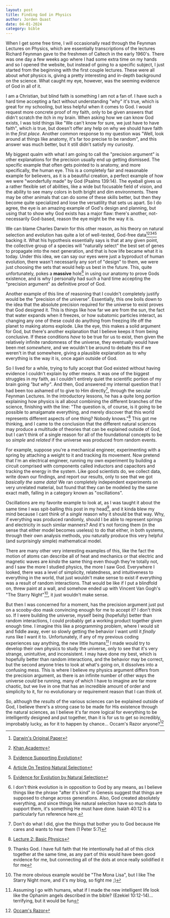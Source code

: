 ```yaml
---
layout: post
title: Finding God in Physics
author: Jorden Quast
date: 04-01-2024
category: bible
---
```


When I get some free time, I will occasionally read through the Feynman Lectures on Physics, which are essentially transcriptions of the lectures
Richard Feynman gave to the freshmen of Caltech in the early 1960's. There was one day a few weeks ago where I had some extra time on my hands and so
I opened the website, but instead of going to a specific subject, I just started from the beginning with the first couple lectures. These were all
about *what* physics is, giving a pretty interesting and in-depth background on the science. What caught my eye, however, was the seeming evidence of
God in all of it.

I am a Christian, but blind faith is something I am not a fan of. I have such a hard time accepting a fact without understanding "why" it's true,
which is great for my schooling, but less helpful when it comes to God. I would request more concrete proof of my faith, only to be given answers that
didn't scratch the itch in my brain. When asking how we can know God exists, I was told things like "We can't know for sure, we just have to have
faith", which *is* true, but doesn't offer any help on why we should have faith in the *first place*. Another common response to my question was
"Well, look around at things like anatomy, it's far too precise to be random", and this answer was much better, but it still didn't satisfy my
curiosity.

My biggest qualm with what I am going to call the "precision argument" is other explanations for the precision usually end up getting dismissed. The
specific example that often gets pointed to is anatomy, and more specifically, the human eye. This is a completely fair and reasonable example for
believers, as it is a beautiful creation, a perfect example of how we were "wonderfully made" by God (Psalms 139:14). The eyeball gives us a rather
flexible set of abilities, like a wide but focusable field of vision, and the ability to see many colors in both bright and dim environments. There
may be other animals that can do some of these skills better, but then they become quite specialized and lose the versatility that sets us apart. So I
do agree, the eye is an amazing example of God's design and planning, but using that to show why God exists has a major flaw: there's another,
not-necessarily God-based, reason the eye might be the way it is.

We can blame Charles Darwin for this other reason, as his theory on natural selection and evolution has quite a lot of well-tested, God-free
data[^1][^2][^3][^4][^5] backing it. What his hypothesis essentially says is that at any given point, the collective group of a species will
"naturally select" the best set of genes to propagate into the next generation, and that is how life became what it is today. Under this idea, we can
say our eyes were just a byproduct of human evolution, there wasn't necessarily any sort of "design" to them, we were just choosing the sets that
would help us best in the future. This, quite unfortunately, pokes a **massive** hole[^6] in using our anatomy to prove Gods existence, and is why I
personally had such a hard time accepting the "precision argument" as definitive proof of God.

Another example of this line of reasoning that I couldn't completely justify would be the "precision of the universe". Essentially, this one boils
down to the idea that the absolute precision required for the universe to exist proves that God designed it. This is things like how far we are from
the sun, the fact that water expands when it freezes, or how subatomic particles interact, as changing any one of these could do anything from
freezing life off the planet to making atoms explode. Like the eye, this makes a solid argument for God, but there's another explanation that I
believe keeps it from being conclusive. If these conditions *have* to be true for us to exist, then given the relatively infinite randomness of the
universe, they eventually would have been met *somewhere*, and we wouldn't be around to debate this if we weren't in that somewhere, giving a
plausible explanation as to why everything is the way it is, once again outside of God.

So I lived for a while, trying to fully accept that God existed without having evidence I couldn't explain by other means. It was one of the
biggest struggles in my faith, as I couldn't entirely quiet the scientific portion of my brain going *"but why"*. And then, God answered my internal
question that I had been too ashamed of to give to Him directly[^7], through the secular Feynman Lectures. In the introductory lessons, he has a quite
long portion explaining how physics is all about combining the different branches of the science, finishing with the line: "The question is, of
course, is it going to be possible to amalgamate everything, and merely discover that this world represents different aspects of one thing? Nobody
knows."[^8] This got me thinking, and I came to the conclusion that the different natural sciences may produce a multitude of theories that can be
explained outside of God, but I can't think of a single reason for all of the foundational concepts to be so *simple* and *related* if the universe
was produced from random events.

For example, suppose you're a mechanical engineer, experimenting with a spring by attaching a weight to it and tracking its movement. Now pretend that
I'm an electrical engineer, running my own experiment by building a circuit comprised with components called inductors and capacitors and tracking the
energy in the system. Like good scientists do, we collect data, write down our findings, and report our results, only to see that we got *basically
the same data!* We ran completely independent experiments on very unrelated material, but found that they can be modeled by the same exact math,
falling in a category known as "oscillations".

Oscillations are my favorite example to look at, as I was taught it about the same time I was spit-balling this post in my head[^9], and it kinda blew
my mind because I cant think of a *single* reason why it should be that way. Why, if everything was produced randomly, should I be able to represent
springs and electricity in such similar manners? And it's not forcing them (in the sense that either model becomes useless) to do that either, in both
systems, through their own analysis methods, you naturally produce this very helpful (and surprisingly simple) mathematical model.

There are many other very interesting examples of this, like the fact the motion of atoms can describe all of heat and mechanics or that electric and
magnetic waves are *kinda* the same thing even though they're totally not, and I saw the more I studied physics, the more I saw God. Everywhere I
looked, there was a level of simplicity, relatedness, and intuitiveness to everything in the world, that just wouldn't make sense to exist if
everything was a result of random interactions. That would be like if I put a blindfold on, threw paint at a wall, and somehow ended up with Vincent
Van Gogh's "The Starry Night"[^10], it just wouldn't make sense.

But then I was concerned for a moment, has the precision argument just put on a scooby-doo mask convincing enough for me to accept it? I don't think
so. If I were building the universe, myself being (hopefully) better than random interactions, I could probably get a working product together given
enough time. I imagine this like a programming problem, where I would sit and fiddle away, ever so slowly getting the behavior I want until it
*finally* runs like I want it to. Unfortunately, if any of my previous coding experiences say anything, the new little humans[^11] I made would try to
develop their own physics to study the universe, only to see that it's very strange, unintuitive, and inconsistent. I may have done my best, which is
hopefully better than random interactions, and the behavior may be correct, but the second anyone tries to look at what's going on, it dissolves into a
confusing mess. This is where I believe my physics argument differs from the precision argument, as there is an infinite number of other ways the
universe *could* be running, many of which I have to imagine are far more chaotic, but we live in one that has an incredible amount of order and
simplicity to it, for no evolutionary or requirement reason that I can think of.

So, although the *results* of the various sciences can be explained outside of God, I believe there's a strong case to be made for His existence
through the natural sciences, as I believe it's far more logical for everything to be intelligently designed and put together, than it is for us to
get so incredibly, improbably lucky, as for it to happen by chance... Occam's Razor anyone?[^12]

[^1]: [Darwin's Original Paper](https://en.wikisource.org/wiki/The_Origin_of_Species_(1872))
[^2]: [Khan Academy](https://www.khanacademy.org/science/biology/her/evolution-and-natural-selection/a/lines-of-evidence-for-evolution)
[^3]: [Evidence Supporting Evolution](https://www.ncbi.nlm.nih.gov/books/NBK230201/)
[^4]: [Article On Testing Natural Selection](https://www.scientificamerican.com/article/testing-natural-selection/)
[^5]: [Evidence for Evolution by Natural Selection](https://academic.oup.com/book/402/chapter-abstract/135207312?redirectedFrom=fulltext)
[^6]: I don't think evolution is in opposition to God by any means, as I believe things like the phrase "after it's kind" in Genesis suggest that
    things are supposed to change across generations. Also, God created absolutely everything, and since things like natural selection have so much
    data to support them, it's something He must have done. Isaiah 40:12 is a particularly fun reference here.

[^7]: Don't do what I did, give the things that bother you to God because He cares and wants to hear them (1 Peter 5:7)
[^8]: [Lecture 2: Basic Physics](https://www.feynmanlectures.caltech.edu/I_02.html)
[^9]: Thanks God. I have full faith that He intentionally had all of this click together at the same time, as any part of this would have been good
    evidence for me, but connecting all of the dots at once really solidified it for me

[^10]: The more obvious example would be "The Mona Lisa", but I like The Starry Night more, and it's my blog, so fight me ;)
[^11]: Assuming I go with humans, what if I made the new intelligent life look like the Ophanim angels described in the bible? (Ezekiel 10:12-14)...
    terrifying, but it would be fun

[^12]: [Occam's Razor](https://www.newscientist.com/definition/occams-razor/)
